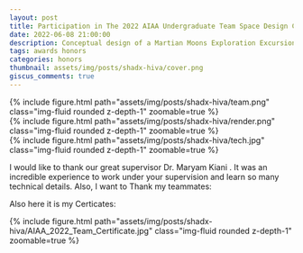 ```yaml
---
layout: post
title: Participation in The 2022 AIAA Undergraduate Team Space Design Competition
date: 2022-06-08 21:00:00
description: Conceptual design of a Martian Moons Exploration Excursion Vehicle and its mission in order to collect samples from lunar surfaces of Martian Moons to satisfy defined scientific objectives and submit the RFP requirements
tags: awards honors
categories: honors
thumbnail: assets/img/posts/shadx-hiva/cover.png
giscus_comments: true
---
```

<div class="row mt-3">
    <div class="col-sm mt-3 mt-md-0">
        {% include figure.html path="assets/img/posts/shadx-hiva/team.png" class="img-fluid rounded z-depth-1" zoomable=true %}
    </div>
    </div>

<div class="row mt-3">
    <div class="col-sm mt-3 mt-md-0">
        {% include figure.html path="assets/img/posts/shadx-hiva/render.png" class="img-fluid rounded z-depth-1" zoomable=true %}
    </div>
    <div class="col-sm mt-3 mt-md-0">
        {% include figure.html path="assets/img/posts/shadx-hiva/tech.jpg" class="img-fluid rounded z-depth-1" zoomable=true %}
    </div>
</div>

I would like to thank our great supervisor Dr. Maryam Kiani . It was an incredible experience to work under your supervision and learn so many technical details. Also, I want to Thank my teammates:


Also here it is my Certicates:


<div class="row mt-3">
    <div class="col-sm mt-3 mt-md-0">
        {% include figure.html path="assets/img/posts/shadx-hiva/AIAA_2022_Team_Certificate.jpg" class="img-fluid rounded z-depth-1" zoomable=true %}
    </div>
    
</div>


